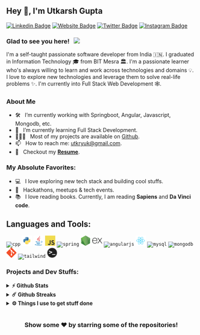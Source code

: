 <!-- <h3 align = "center">Hi there 👋</h3> -->
## Hey 👋, I'm Utkarsh Gupta

[![Linkedin Badge](https://img.shields.io/badge/-LinkedIn-0e76a8?style=flat-square&logo=Linkedin&logoColor=white)](https://linkedin.com/in/utkarshgupta118)
[![Website Badge](https://img.shields.io/badge/Website-3b5998?style=flat-square&logo=google-chrome&logoColor=white)](https://utkryuk.github.io/)
[![Twitter Badge](https://img.shields.io/badge/-Twitter-00acee?style=flat-square&logo=Twitter&logoColor=white)](https://twitter.com/utkryuk)
[![Instagram Badge](https://img.shields.io/badge/-Instagram-e4405f?style=flat-square&logo=Instagram&logoColor=white)](https://instagram.com/_this_is_utkarsh/)

### Glad to see you here! &nbsp; ![](https://visitor-badge.glitch.me/badge?page_id=utkryuk.utkryuk&style=flat-square&color=0088cc)

I'm a self-taught passionate software developer from India 🇮🇳.
I graduated in Information Technology 🎓 from BIT Mesra 🏛.
I'm a passionate learner who's always willing to learn and work across technologies and domains 💡. I love to explore new technologies and leverage them to solve real-life problems ✨. I'm currently into Full Stack Web Development 🕸️.

### About Me

- 🛠 &nbsp; I’m currently working with Springboot, Angular, Javascript, Mongodb, etc.
- 🚀 &nbsp; I’m currently learning Full Stack Development.
- 👨🏻‍💻 &nbsp; Most of my projects are available on [Github](https://github.com/utkryuk).
- 📫 &nbsp; How to reach me: utkryuk@gmail.com.
- 📝 &nbsp; Checkout my [**Resume**](https://github.com/utkryuk/utkryuk/blob/main/assets/Utkarsh_Gupta_Resume.pdf).

### My Absolute Favorites:

- 💻 &nbsp; I love exploring new tech stack and building cool stuffs.
- 🍕 &nbsp; Hackathons, meetups & tech events.
- 📚 &nbsp; I love reading books. Currently, I am reading **Sapiens** and **Da Vinci code**.

## Languages and Tools:

<code><img height="27" src="https://cdn.jsdelivr.net/gh/devicons/devicon/icons/cplusplus/cplusplus-original.svg" alt="cpp"></code>
<code><img height="27" src="https://raw.githubusercontent.com/github/explore/80688e429a7d4ef2fca1e82350fe8e3517d3494d/topics/python/python.png" alt="python"></code>
<code><img height="27" src="https://raw.githubusercontent.com/devicons/devicon/master/icons/java/java-original.svg" alt = "java"></code>
<code><img height="27" src="https://raw.githubusercontent.com/github/explore/80688e429a7d4ef2fca1e82350fe8e3517d3494d/topics/javascript/javascript.png" alt="javascript"></code>
<code><img height="27" src="https://cdn.jsdelivr.net/gh/devicons/devicon/icons/spring/spring-original-wordmark.svg" alt="spring"></code>
<code><img height="27" src="https://raw.githubusercontent.com/github/explore/80688e429a7d4ef2fca1e82350fe8e3517d3494d/topics/nodejs/nodejs.png" alt="nodejs"></code>
<code><img height="27" src="https://raw.githubusercontent.com/devicons/devicon/master/icons/express/express-original.svg" alt="expressjs"></code>
<code><img height="27" src="https://cdn.jsdelivr.net/gh/devicons/devicon/icons/angularjs/angularjs-original.svg" alt="angularjs"></code>
<code><img height="27" src="https://raw.githubusercontent.com/github/explore/80688e429a7d4ef2fca1e82350fe8e3517d3494d/topics/react/react.png" alt="react"></code>
<code><img height="27" src="https://cdn.jsdelivr.net/gh/devicons/devicon/icons/mysql/mysql-original-wordmark.svg" alt="mysql"></code>
<code><img height="27" src="https://cdn.jsdelivr.net/gh/devicons/devicon/icons/mongodb/mongodb-original-wordmark.svg" alt="mongodb"></code>
<code><img height="27" src="https://raw.githubusercontent.com/devicons/devicon/master/icons/git/git-original.svg" alt="git"></code>
<code><img height="27" src="https://cdn.jsdelivr.net/gh/devicons/devicon/icons/tailwindcss/tailwindcss-original-wordmark.svg" alt = "tailwind"></code>
<code><img height="27" src="https://raw.githubusercontent.com/github/explore/80688e429a7d4ef2fca1e82350fe8e3517d3494d/topics/terminal/terminal.png" alt="terminal"></code>


### Projects and Dev Stuffs:

<details>	
  <summary><b>⚡ Github Stats</b></summary>

  <br />
  <img height="180em" src="https://github-readme-stats.vercel.app/api?username=utkryuk&show_icons=true&count_private=true&include_all_commits=true&theme=omni" />
  <img height="180em" src="https://github-readme-stats.vercel.app/api/top-langs/?username=utkryuk&count_private=true&show_icons=true&layout=compact&langs_count=8&theme=omni"/>
</details>

<details>	
  <summary><b>☄️ Github Streaks</b></summary>

  <br />
  <img height="180em" src="https://github-readme-streak-stats.herokuapp.com/?user=utkryuk&theme=omni" />
</details>


<details>	
  <br />
  <summary><b>⚙️ Things I use to get stuff done</b></summary>
  	<ul>
  	    <li><b>OS:</b> Ubuntu 20.04</li>
	    <li><b>Laptop: </b> HP Notebook - 15g-br011tx (i5)</li>
  	    <li><b>Browser: </b> Google Chrome Web Browser</li>
	    <li><b>Terminal: </b> ZSH: Oh My Zsh</li>
	    <li><b>Code Editors:</b> VSCode (p.s. The best Editor), Intellij</li>
	    <li><b>To Stay Updated:</b> Dev.to, Medium, Linkedin</li>
	</ul>	
</details>

#

<div align="center">

### Show some ❤️ by starring some of the repositories!

</div>
